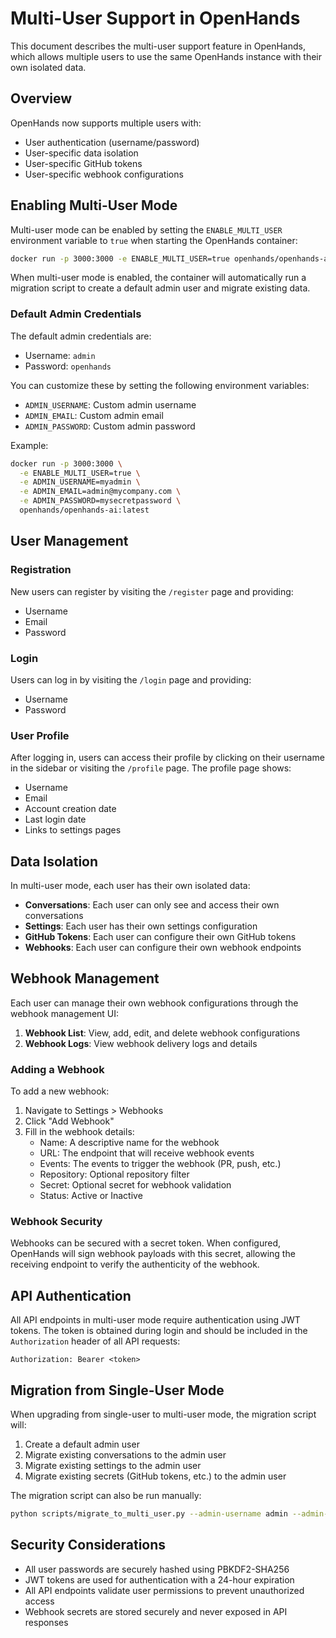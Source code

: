 # Multi-User Support in OpenHands

This document describes the multi-user support feature in OpenHands, which allows multiple users to use the same OpenHands instance with their own isolated data.

## Overview

OpenHands now supports multiple users with:
- User authentication (username/password)
- User-specific data isolation
- User-specific GitHub tokens
- User-specific webhook configurations

## Enabling Multi-User Mode

Multi-user mode can be enabled by setting the `ENABLE_MULTI_USER` environment variable to `true` when starting the OpenHands container:

```bash
docker run -p 3000:3000 -e ENABLE_MULTI_USER=true openhands/openhands-ai:latest
```

When multi-user mode is enabled, the container will automatically run a migration script to create a default admin user and migrate existing data.

### Default Admin Credentials

The default admin credentials are:
- Username: `admin`
- Password: `openhands`

You can customize these by setting the following environment variables:
- `ADMIN_USERNAME`: Custom admin username
- `ADMIN_EMAIL`: Custom admin email
- `ADMIN_PASSWORD`: Custom admin password

Example:
```bash
docker run -p 3000:3000 \
  -e ENABLE_MULTI_USER=true \
  -e ADMIN_USERNAME=myadmin \
  -e ADMIN_EMAIL=admin@mycompany.com \
  -e ADMIN_PASSWORD=mysecretpassword \
  openhands/openhands-ai:latest
```

## User Management

### Registration

New users can register by visiting the `/register` page and providing:
- Username
- Email
- Password

### Login

Users can log in by visiting the `/login` page and providing:
- Username
- Password

### User Profile

After logging in, users can access their profile by clicking on their username in the sidebar or visiting the `/profile` page. The profile page shows:
- Username
- Email
- Account creation date
- Last login date
- Links to settings pages

## Data Isolation

In multi-user mode, each user has their own isolated data:

- **Conversations**: Each user can only see and access their own conversations
- **Settings**: Each user has their own settings configuration
- **GitHub Tokens**: Each user can configure their own GitHub tokens
- **Webhooks**: Each user can configure their own webhook endpoints

## Webhook Management

Each user can manage their own webhook configurations through the webhook management UI:

1. **Webhook List**: View, add, edit, and delete webhook configurations
2. **Webhook Logs**: View webhook delivery logs and details

### Adding a Webhook

To add a new webhook:
1. Navigate to Settings > Webhooks
2. Click "Add Webhook"
3. Fill in the webhook details:
   - Name: A descriptive name for the webhook
   - URL: The endpoint that will receive webhook events
   - Events: The events to trigger the webhook (PR, push, etc.)
   - Repository: Optional repository filter
   - Secret: Optional secret for webhook validation
   - Status: Active or Inactive

### Webhook Security

Webhooks can be secured with a secret token. When configured, OpenHands will sign webhook payloads with this secret, allowing the receiving endpoint to verify the authenticity of the webhook.

## API Authentication

All API endpoints in multi-user mode require authentication using JWT tokens. The token is obtained during login and should be included in the `Authorization` header of all API requests:

```
Authorization: Bearer <token>
```

## Migration from Single-User Mode

When upgrading from single-user to multi-user mode, the migration script will:
1. Create a default admin user
2. Migrate existing conversations to the admin user
3. Migrate existing settings to the admin user
4. Migrate existing secrets (GitHub tokens, etc.) to the admin user

The migration script can also be run manually:

```bash
python scripts/migrate_to_multi_user.py --admin-username admin --admin-email admin@example.com --admin-password openhands
```

## Security Considerations

- All user passwords are securely hashed using PBKDF2-SHA256
- JWT tokens are used for authentication with a 24-hour expiration
- All API endpoints validate user permissions to prevent unauthorized access
- Webhook secrets are stored securely and never exposed in API responses